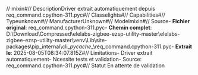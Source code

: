 // mixin#// DescriptionDriver extrait automatiquement depuis req_command.cpython-311.pyc#// Classelights#// Capabilities#// Typeunknown#// ManufacturerUnknown#// Modelmixin#// Source- **Fichier original**: req_command.cpython-311.pyc- **Chemin complet**: D:\Download\Compressed\elelabs-zigbee-ezsp-utility-master\elelabs-zigbee-ezsp-utility-master\venv\Lib\site-packages\pip\_internal\cli\__pycache__\req_command.cpython-311.pyc- **Extrait le**: 2025-08-05T08:34:07.815Z#// Limitations- Driver extrait automatiquement- Ncessite tests et validation- Source: req_command.cpython-311.pyc#// Statut En attente de validation